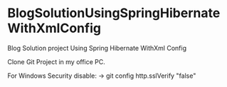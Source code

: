 # BlogSolutionUsingSpringHibernateWithXmlConfig
Blog Solution project Using Spring Hibernate WithXml  Config

Clone Git Project in my office PC.

For Windows Security disable:
  -> git config http.sslVerify "false"
   